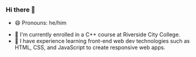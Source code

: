 ### Hi there 👋
- 😄 Pronouns: he/him
<!-- - 🔭 I’m currently working on The Odin Project's Full-Stack Web Development curriculum. -->
- 🔭 I'm currently enrolled in a C++ course at Riverside City College.
- 🌱 I have experience learning front-end web dev technologies such as HTML, CSS, and JavaScript to create responsive web apps.
<!-- - 👯 I’m looking to collaborate on a team of web developers, UI/UX designers to better understand the process of creating a website.
 -->
<!--
**guzmaneandrew/guzmaneandrew** is a ✨ _special_ ✨ repository because its `README.md` (this file) appears on your GitHub profile.
-->
